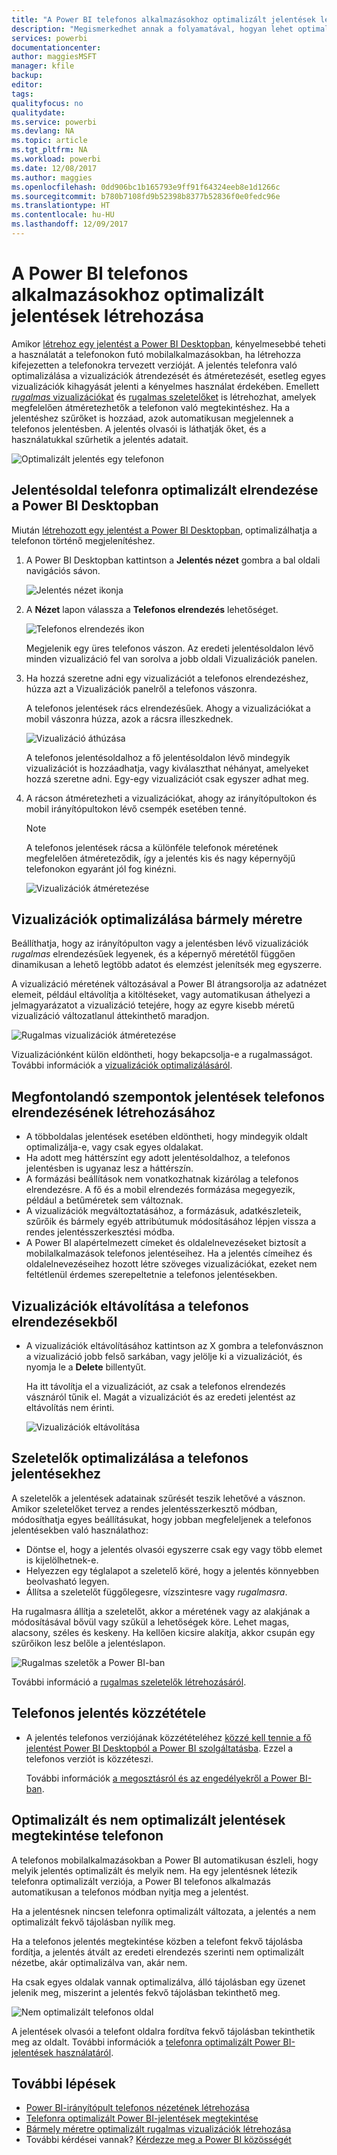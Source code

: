 ```yaml
---
title: "A Power BI telefonos alkalmazásokhoz optimalizált jelentések létrehozása"
description: "Megismerkedhet annak a folyamatával, hogyan lehet optimalizálni a Power BI Desktop jelentésoldalait a Power BI telefonos alkalmazásaihoz."
services: powerbi
documentationcenter: 
author: maggiesMSFT
manager: kfile
backup: 
editor: 
tags: 
qualityfocus: no
qualitydate: 
ms.service: powerbi
ms.devlang: NA
ms.topic: article
ms.tgt_pltfrm: NA
ms.workload: powerbi
ms.date: 12/08/2017
ms.author: maggies
ms.openlocfilehash: 0dd906bc1b165793e9ff91f64324eeb8e1d1266c
ms.sourcegitcommit: b780b7108fd9b52398b8377b52836f0e0fedc96e
ms.translationtype: HT
ms.contentlocale: hu-HU
ms.lasthandoff: 12/09/2017
---
```

# <a name="create-reports-optimized-for-the-power-bi-phone-apps"></a>A Power BI telefonos alkalmazásokhoz optimalizált jelentések létrehozása
Amikor [létrehoz egy jelentést a Power BI Desktopban](desktop-report-view.md), kényelmesebbé teheti a használatát a telefonokon futó mobilalkalmazásokban, ha létrehozza kifejezetten a telefonokra tervezett verzióját. A jelentés telefonra való optimalizálása a vizualizációk átrendezését és átméretezését, esetleg egyes vizualizációk kihagyását jelenti a kényelmes használat érdekében. Emellett [*rugalmas* vizualizációkat](#optimize-a-visual-for-any-size) és [rugalmas szeletelőket](#enhance-slicers-to-to-work-well-in-phone-reports) is létrehozhat, amelyek megfelelően átméretezhetők a telefonon való megtekintéshez. Ha a jelentéshez szűrőket is hozzáad, azok automatikusan megjelennek a telefonos jelentésben. A jelentés olvasói is láthatják őket, és a használatukkal szűrhetik a jelentés adatait.

![Optimalizált jelentés egy telefonon](media/desktop-create-phone-report/07-power-bi-phone-report-portrait.png)

## <a name="lay-out-a-report-page-for-the-phone-in-power-bi-desktop"></a>Jelentésoldal telefonra optimalizált elrendezése a Power BI Desktopban
Miután [létrehozott egy jelentést a Power BI Desktopban](desktop-report-view.md), optimalizálhatja a telefonon történő megjelenítéshez.

1. A Power BI Desktopban kattintson a **Jelentés nézet** gombra a bal oldali navigációs sávon.
   
    ![Jelentés nézet ikonja](media/desktop-create-phone-report/pbi_reportviewinpbidesigner_changeview.png)
2. A **Nézet** lapon válassza a **Telefonos elrendezés** lehetőséget.  
   
    ![Telefonos elrendezés ikon](media/desktop-create-phone-report/power-bi-phone-layout-icon.png)
   
    Megjelenik egy üres telefonos vászon. Az eredeti jelentésoldalon lévő minden vizualizáció fel van sorolva a jobb oldali Vizualizációk panelen.
3. Ha hozzá szeretne adni egy vizualizációt a telefonos elrendezéshez, húzza azt a Vizualizációk panelről a telefonos vászonra.
   
    A telefonos jelentések rács elrendezésűek. Ahogy a vizualizációkat a mobil vászonra húzza, azok a rácsra illeszkednek.
   
    ![Vizualizáció áthúzása](media/desktop-create-phone-report/02_dragging_and_droping_a_vis.gif)
   
    A telefonos jelentésoldalhoz a fő jelentésoldalon lévő mindegyik vizualizációt is hozzáadhatja, vagy kiválaszthat néhányat, amelyeket hozzá szeretne adni. Egy-egy vizualizációt csak egyszer adhat meg.
4. A rácson átméretezheti a vizualizációkat, ahogy az irányítópultokon és mobil irányítópultokon lévő csempék esetében tenné.
   
   > [!NOTE]
   > A telefonos jelentések rácsa a különféle telefonok méretének megfelelően átméreteződik, így a jelentés kis és nagy képernyőjű telefonokon egyaránt jól fog kinézni.
   > 
   > 
   
   ![Vizualizációk átméretezése](media/desktop-create-phone-report/03_resizing_a_viz_to_grid.gif)

## <a name="optimize-a-visual-for-any-size"></a>Vizualizációk optimalizálása bármely méretre
Beállíthatja, hogy az irányítópulton vagy a jelentésben lévő vizualizációk *rugalmas* elrendezésűek legyenek, és a képernyő méretétől függően dinamikusan a lehető legtöbb adatot és elemzést jelenítsék meg egyszerre. 

A vizualizáció méretének változásával a Power BI átrangsorolja az adatnézet elemeit, például eltávolítja a kitöltéseket, vagy automatikusan áthelyezi a jelmagyarázatot a vizualizáció tetejére, hogy az egyre kisebb méretű vizualizáció változatlanul áttekinthető maradjon.

![Rugalmas vizualizációk átméretezése](media/desktop-create-phone-report/power-bi-responsive-visual.gif)

Vizualizációnként külön eldöntheti, hogy bekapcsolja-e a rugalmasságot. További információk a [vizualizációk optimalizálásáról](desktop-create-responsive-visuals.md).

## <a name="considerations-when-creating-phone-report-layouts"></a>Megfontolandó szempontok jelentések telefonos elrendezésének létrehozásához
* A többoldalas jelentések esetében eldöntheti, hogy mindegyik oldalt optimalizálja-e, vagy csak egyes oldalakat. 
* Ha adott meg háttérszínt egy adott jelentésoldalhoz, a telefonos jelentésben is ugyanaz lesz a háttérszín.
* A formázási beállítások nem vonatkozhatnak kizárólag a telefonos elrendezésre. A fő és a mobil elrendezés formázása megegyezik, például a betűméretek sem változnak.
* A vizualizációk megváltoztatásához, a formázásuk, adatkészleteik, szűrőik és bármely egyéb attribútumuk módosításához lépjen vissza a rendes jelentésszerkesztési módba.
* A Power BI alapértelmezett címeket és oldalelnevezéseket biztosít a mobilalkalmazások telefonos jelentéseihez. Ha a jelentés címeihez és oldalelnevezéseihez hozott létre szöveges vizualizációkat, ezeket nem feltétlenül érdemes szerepeltetnie a telefonos jelentésekben.     

## <a name="remove-a-visual-from-the-phone-layout"></a>Vizualizációk eltávolítása a telefonos elrendezésekből
* A vizualizációk eltávolításához kattintson az X gombra a telefonvásznon a vizualizáció jobb felső sarkában, vagy jelölje ki a vizualizációt, és nyomja le a **Delete** billentyűt.
  
   Ha itt távolítja el a vizualizációt, az csak a telefonos elrendezés vásznáról tűnik el. Magát a vizualizációt és az eredeti jelentést az eltávolítás nem érinti.
  
   ![Vizualizációk eltávolítása](media/desktop-create-phone-report/05_removing_a_vis.gif)

## <a name="enhance-slicers-to-to-work-well-in-phone-reports"></a>Szeletelők optimalizálása a telefonos jelentésekhez
A szeletelők a jelentések adatainak szűrését teszik lehetővé a vásznon. Amikor szeletelőket tervez a rendes jelentésszerkesztő módban, módosíthatja egyes beállításukat, hogy jobban megfeleljenek a telefonos jelentésekben való használathoz:

* Döntse el, hogy a jelentés olvasói egyszerre csak egy vagy több elemet is kijelölhetnek-e.
* Helyezzen egy téglalapot a szeletelő köré, hogy a jelentés könnyebben beolvasható legyen.
* Állítsa a szeletelőt függőlegesre, vízszintesre vagy *rugalmasra*. 

Ha rugalmasra állítja a szeletelőt, akkor a méretének vagy az alakjának a módosításával bővül vagy szűkül a lehetőségek köre. Lehet magas, alacsony, széles és keskeny. Ha kellően kicsire alakítja, akkor csupán egy szűrőikon lesz belőle a jelentéslapon. 

![Rugalmas szeletők a Power BI-ban](media/desktop-create-phone-report/power-bi-slicer-2-rows.png)

További információ a [rugalmas szeletelők létrehozásáról](power-bi-slicer-filter-responsive.md).

## <a name="publish-a-phone-report"></a>Telefonos jelentés közzététele
* A jelentés telefonos verziójának közzétételéhez [közzé kell tennie a fő jelentést Power BI Desktopból a Power BI szolgáltatásba](desktop-upload-desktop-files.md). Ezzel a telefonos verziót is közzéteszi.
  
    További információk [a megosztásról és az engedélyekről a Power BI-ban](service-how-to-collaborate-distribute-dashboards-reports.md).

## <a name="view-optimized-and-unoptimized-reports-on-a-phone"></a>Optimalizált és nem optimalizált jelentések megtekintése telefonon
A telefonos mobilalkalmazásokban a Power BI automatikusan észleli, hogy melyik jelentés optimalizált és melyik nem. Ha egy jelentésnek létezik telefonra optimalizált verziója, a Power BI telefonos alkalmazás automatikusan a telefonos módban nyitja meg a jelentést.

Ha a jelentésnek nincsen telefonra optimalizált változata, a jelentés a nem optimalizált fekvő tájolásban nyílik meg.  

Ha a telefonos jelentés megtekintése közben a telefont fekvő tájolásba fordítja, a jelentés átvált az eredeti elrendezés szerinti nem optimalizált nézetbe, akár optimalizálva van, akár nem.

Ha csak egyes oldalak vannak optimalizálva, álló tájolásban egy üzenet jelenik meg, miszerint a jelentés fekvő tájolásban tekinthető meg.

![Nem optimalizált telefonos oldal](media/desktop-create-phone-report/06-power-bi-phone-report-page-not-optimized.png)

A jelentések olvasói a telefont oldalra fordítva fekvő tájolásban tekinthetik meg az oldalt. További információk a [telefonra optimalizált Power BI-jelentések használatáról](mobile-apps-view-phone-report.md).

## <a name="next-steps"></a>További lépések
* [Power BI-irányítópult telefonos nézetének létrehozása](service-create-dashboard-mobile-phone-view.md)
* [Telefonra optimalizált Power BI-jelentések megtekintése](mobile-apps-view-phone-report.md)
* [Bármely méretre optimalizált rugalmas vizualizációk létrehozása](desktop-create-responsive-visuals.md)
* További kérdései vannak? [Kérdezze meg a Power BI közösségét](http://community.powerbi.com/)

